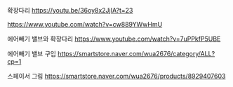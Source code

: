 
확장다리
https://youtu.be/36oy8x2JjIA?t=23

https://www.youtube.com/watch?v=cw889YWwHmU

에어빼기 밸브와 확장다리 
https://www.youtube.com/watch?v=7uPPkfP5UBE

에어빼기 밸브 구입
https://smartstore.naver.com/wua2676/category/ALL?cp=1

스페이서 그림
https://smartstore.naver.com/wua2676/products/8929407603

